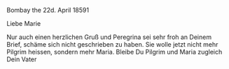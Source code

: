  Bombay the 22d. April 18591

Liebe Marie

Nur auch einen herzlichen Gruß und Peregrina sei sehr froh an Deinem Brief, schäme sich nicht geschrieben zu haben. Sie wolle jetzt nicht mehr Pilgrim heissen, sondern mehr Maria. Bleibe Du Pilgrim und Maria zugleich  Dein Vater

